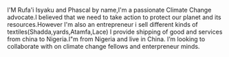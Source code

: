 I'M Rufa'i Isyaku and Phascal by name,I'm a passionate Climate Change advocate.I believed that we need to take action
to protect our planet and its resources.However I'm also an entrepreneur i sell different kinds of textiles(Shadda,yards,Atamfa,Lace)
I provide shipping of good and services from china to Nigeria.I"m from Nigeria and live in China.
 I’m looking to collaborate with on climate change fellows and enterpreneur minds.

